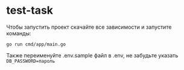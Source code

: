 # test-task
Чтобы запустить проект скачайте все зависимости и запустите команды: 

```go run cmd/app/main.go```

Также переименуйте .env.sample файл в .env, не забудьте указать ```DB_PASSWORD=пароль```
